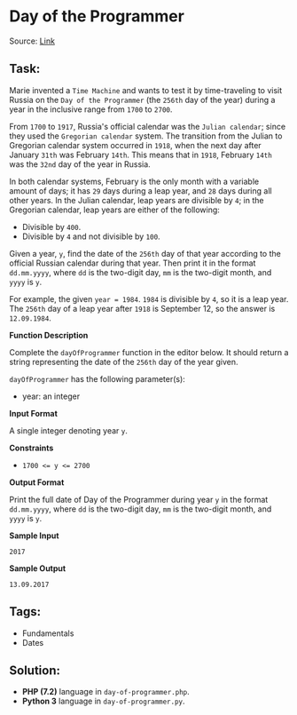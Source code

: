 # Day of the Programmer

Source: [Link](https://www.hackerrank.com/challenges/day-of-the-programmer/problem)

## Task:

Marie invented a `Time Machine` and wants to test it by time-traveling to visit Russia on the `Day of the Programmer`
(the `256th` day of the year) during a year in the inclusive range from `1700` to `2700`.

From `1700` to `1917`, Russia's official calendar was the `Julian calendar`; since they used the `Gregorian calendar`
system. The transition from the Julian to Gregorian calendar system occurred in `1918`, when the next day after January
`31th` was February `14th`. This means that in `1918`, February `14th` was the `32nd` day of the year in Russia.

In both calendar systems, February is the only month with a variable amount of days; it has `29` days during a leap year,
and `28` days during all other years. In the Julian calendar, leap years are divisible by `4`; in the Gregorian calendar,
leap years are either of the following:

* Divisible by `400`.
* Divisible by `4` and not divisible by `100`.

Given a year, `y`, find the date of the `256th` day of that year according to the official Russian calendar during that
year. Then print it in the format `dd.mm.yyyy`, where `dd` is the two-digit day, `mm` is the two-digit month, and `yyyy`
is `y`.

For example, the given `year = 1984`. `1984` is divisible by `4`, so it is a leap year. The `256th` day of a leap year
after `1918` is September 12, so the answer is `12.09.1984`.

**Function Description**

Complete the `dayOfProgrammer` function in the editor below. It should return a string representing the date of the `256th`
day of the year given.

`dayOfProgrammer` has the following parameter(s):

* year: an integer

**Input Format**

A single integer denoting year `y`.

**Constraints**

* `1700 <= y <= 2700`

**Output Format**

Print the full date of Day of the Programmer during year `y` in the format `dd.mm.yyyy`, where `dd` is the two-digit day,
`mm` is the two-digit month, and `yyyy` is `y`.

**Sample Input**

```
2017
```

**Sample Output**

```
13.09.2017
```

## Tags:

* Fundamentals
* Dates

## Solution:

* **PHP (7.2)** language in `day-of-programmer.php`.
* **Python 3** language in `day-of-programmer.py`.